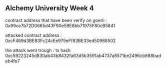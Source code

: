 ## Alchemy University Week 4 

contract address that have been verify on goerli : 0x99ce7b72D0665d43F90e59E8bb71975F80cB5841

attacked contract address : 0xcF469d3BEB3Fc24cEe979eFf83BE33ed50988502

the attack went trough : tx hash 0xc59223245d830ab43b8432fa63d5b3591ab4737a8571be2496cb888badeb4fe7